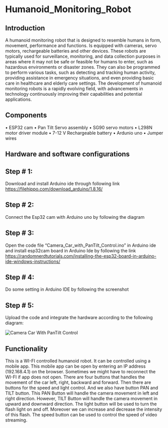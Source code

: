 # Humanoid_Monitoring_Robot
## Introduction
A humanoid monitoring robot that is designed to resemble humans in form, movement, performance and functions. Is equipped with cameras, servo motors, rechargeable batteries and other devices. These robots are typically used for surveillance, monitoring, and data collection purposes in areas where it may not be safe or feasible for humans to enter, such as hazardous environments or disaster zones. They can also be programmed to perform various tasks, such as detecting and tracking human activity, providing assistance in emergency situations, and even providing basic care in healthcare and elderly care settings. The development of humanoid monitoring robots is a rapidly evolving field, with advancements in technology continuously improving their capabilities and potential applications.
## Components
•	ESP32 cam 
•	Pan Tilt Servo assembly 
•	SG90 servo motors 
•	L298N motor driver module 
•	7-12 V Rechargeable battery 
•	Ardunio uno
•	Jumper wires
## Hardware and software configurations 
## Step # 1:
Download and install Arduino ide through following link
https://filehippo.com/download_arduino/1.8.16/
## Step # 2:
Connect the Esp32 cam with Arduino uno by following the diagram
 
## Step # 3:
Open the code file “Camera_Car_with_PanTilt_Control.ino” in Arduino ide and install esp32cam board in Arduino Ide by following the link 
https://randomnerdtutorials.com/installing-the-esp32-board-in-arduino-ide-windows-instructions/
## Step # 4:
Do some setting in Arduino IDE by following the screenshot
 
## Step # 5:
Upload the code and integrate the hardware according to the following diagram:

![Camera Car With PanTilt Control](https://user-images.githubusercontent.com/127689614/224570334-194e6c94-ae19-47ca-90ac-a855c633c94f.png)


## Functionality
This is a WI-FI controlled humanoid robot. It can be controlled using a mobile app. This mobile app can be open by entering an IP address (192.168.4.1) on the browser. Sometimes we might have to reconnect the WI-FI if app does not open. There are four buttons that handles the movement of the car left, right, backward and forward. Then there are buttons for the speed and light control. And we also have button PAN and TILT button. This PAN Button will handle the camera movement in left and right direction. However, TILT Button will handle the camera movement in upward and downward direction. The light button will be used to turn the flash light on and off. Moreover we can increase and decrease the intensity of this flash. The speed button can be used to control the speed of video streaming.
  
